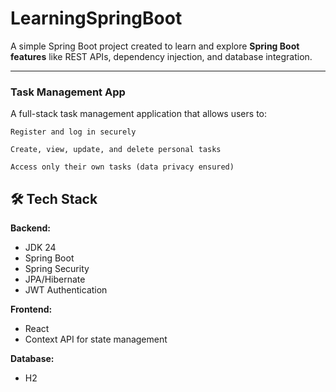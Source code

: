 # LearningSpringBoot

A simple Spring Boot project created to learn and explore **Spring Boot features** like REST APIs, dependency injection, and database integration.

---

###  Task Management App
 

A full-stack task management application that allows users to:

    Register and log in securely

    Create, view, update, and delete personal tasks

    Access only their own tasks (data privacy ensured)
 
 
## 🛠 Tech Stack

**Backend:**
- JDK 24
- Spring Boot 
- Spring Security
- JPA/Hibernate
- JWT Authentication

**Frontend:**
- React  
- Context API for state management

**Database:**
- H2  
